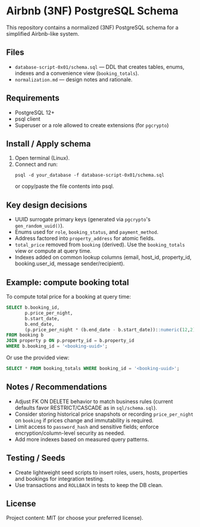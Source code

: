 # Airbnb (3NF) PostgreSQL Schema

This repository contains a normalized (3NF) PostgreSQL schema for a simplified Airbnb-like system.

## Files

- `database-script-0x01/schema.sql` — DDL that creates tables, enums, indexes and a convenience view (`booking_totals`).
- `normalization.md` — design notes and rationale.

## Requirements

- PostgreSQL 12+
- psql client
- Superuser or a role allowed to create extensions (for `pgcrypto`)

## Install / Apply schema

1. Open terminal (Linux).
2. Connect and run:
   ```
   psql -d your_database -f database-script-0x01/schema.sql
   ```
   or copy/paste the file contents into psql.

## Key design decisions

- UUID surrogate primary keys (generated via `pgcrypto`'s `gen_random_uuid()`).
- Enums used for `role`, `booking_status`, and `payment_method`.
- Address factored into `property_address` for atomic fields.
- `total_price` removed from `booking` (derived). Use the `booking_totals` view or compute at query time.
- Indexes added on common lookup columns (email, host_id, property_id, booking.user_id, message sender/recipient).

## Example: compute booking total

To compute total price for a booking at query time:

```sql
SELECT b.booking_id,
       p.price_per_night,
       b.start_date,
       b.end_date,
       (p.price_per_night * (b.end_date - b.start_date))::numeric(12,2) AS total_price
FROM booking b
JOIN property p ON p.property_id = b.property_id
WHERE b.booking_id = '<booking-uuid>';
```

Or use the provided view:

```sql
SELECT * FROM booking_totals WHERE booking_id = '<booking-uuid>';
```

## Notes / Recommendations

- Adjust FK ON DELETE behavior to match business rules (current defaults favor RESTRICT/CASCADE as in `sql/schema.sql`).
- Consider storing historical price snapshots or recording `price_per_night` on `booking` if prices change and immutability is required.
- Limit access to `password_hash` and sensitive fields; enforce encryption/column-level security as needed.
- Add more indexes based on measured query patterns.

## Testing / Seeds

- Create lightweight seed scripts to insert roles, users, hosts, properties and bookings for integration testing.
- Use transactions and `ROLLBACK` in tests to keep the DB clean.

## License

Project content: MIT (or choose your preferred license).
